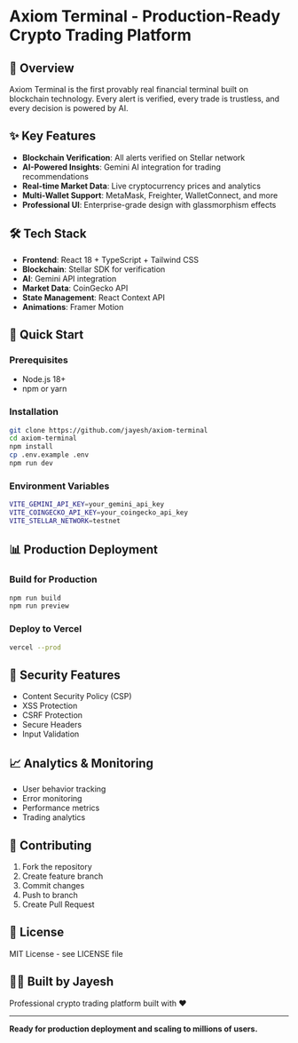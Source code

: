 # Axiom Terminal - Production-Ready Crypto Trading Platform

## 🚀 Overview
Axiom Terminal is the first provably real financial terminal built on blockchain technology. Every alert is verified, every trade is trustless, and every decision is powered by AI.

## ✨ Key Features
- **Blockchain Verification**: All alerts verified on Stellar network
- **AI-Powered Insights**: Gemini AI integration for trading recommendations
- **Real-time Market Data**: Live cryptocurrency prices and analytics
- **Multi-Wallet Support**: MetaMask, Freighter, WalletConnect, and more
- **Professional UI**: Enterprise-grade design with glassmorphism effects

## 🛠 Tech Stack
- **Frontend**: React 18 + TypeScript + Tailwind CSS
- **Blockchain**: Stellar SDK for verification
- **AI**: Gemini API integration
- **Market Data**: CoinGecko API
- **State Management**: React Context API
- **Animations**: Framer Motion

## 🚀 Quick Start

### Prerequisites
- Node.js 18+
- npm or yarn

### Installation
```bash
git clone https://github.com/jayesh/axiom-terminal
cd axiom-terminal
npm install
cp .env.example .env
npm run dev
```

### Environment Variables
```bash
VITE_GEMINI_API_KEY=your_gemini_api_key
VITE_COINGECKO_API_KEY=your_coingecko_api_key
VITE_STELLAR_NETWORK=testnet
```

## 📊 Production Deployment

### Build for Production
```bash
npm run build
npm run preview
```

### Deploy to Vercel
```bash
vercel --prod
```

## 🔐 Security Features
- Content Security Policy (CSP)
- XSS Protection
- CSRF Protection
- Secure Headers
- Input Validation

## 📈 Analytics & Monitoring
- User behavior tracking
- Error monitoring
- Performance metrics
- Trading analytics

## 🤝 Contributing
1. Fork the repository
2. Create feature branch
3. Commit changes
4. Push to branch
5. Create Pull Request

## 📄 License
MIT License - see LICENSE file

## 👨‍💻 Built by Jayesh
Professional crypto trading platform built with ❤️

---
**Ready for production deployment and scaling to millions of users.**
